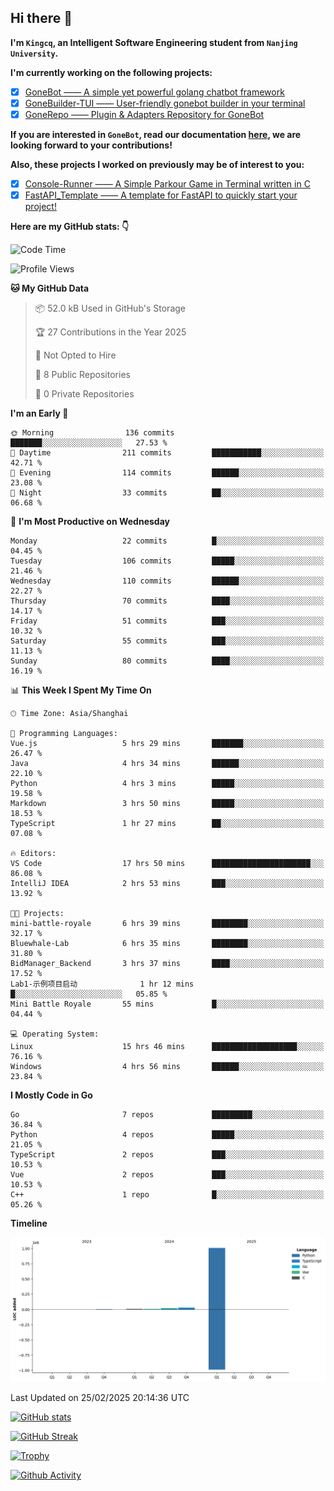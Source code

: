 ## Hi there 👋

**I'm `Kingcq`, an Intelligent Software Engineering student from `Nanjing University`.**

**I'm currently working on the following projects:**

- [x] [GoneBot —— A simple yet powerful golang chatbot framework](https://github.com/gonebot-dev/gonebot)
- [x] [GoneBuilder-TUI —— User-friendly gonebot builder in your terminal](https://github.com/gonebot-dev/gonebuilder-tui)
- [x] [GoneRepo —— Plugin & Adapters Repository for GoneBot](https://github.com/gonebot-dev/gonerepo)

**If you are interested in `GoneBot`, read our documentation [here](https://gonebot-dev.github.io/), we are looking forward to your contributions!**

**Also, these projects I worked on previously may be of interest to you:**

- [x] [Console-Runner —— A Simple Parkour Game in Terminal written in C](https://github.com/Kingcxp/Console-Runners)
- [x] [FastAPI_Template —— A template for FastAPI to quickly start your project!](https://github.com/Kingcxp/FastAPI_Template)

**Here are my GitHub stats: 👇**
<!--START_SECTION:waka-->
![Code Time](http://img.shields.io/badge/Code%20Time-1%2C502%20hrs%2030%20mins-blue)

![Profile Views](http://img.shields.io/badge/Profile%20Views-0-blue)

**🐱 My GitHub Data** 

> 📦 52.0 kB Used in GitHub's Storage 
 > 
> 🏆 27 Contributions in the Year 2025
 > 
> 🚫 Not Opted to Hire
 > 
> 📜 8 Public Repositories 
 > 
> 🔑 0 Private Repositories 
 > 
**I'm an Early 🐤** 

```text
🌞 Morning                136 commits         ███████░░░░░░░░░░░░░░░░░░   27.53 % 
🌆 Daytime                211 commits         ███████████░░░░░░░░░░░░░░   42.71 % 
🌃 Evening                114 commits         ██████░░░░░░░░░░░░░░░░░░░   23.08 % 
🌙 Night                  33 commits          ██░░░░░░░░░░░░░░░░░░░░░░░   06.68 % 
```
📅 **I'm Most Productive on Wednesday** 

```text
Monday                   22 commits          █░░░░░░░░░░░░░░░░░░░░░░░░   04.45 % 
Tuesday                  106 commits         █████░░░░░░░░░░░░░░░░░░░░   21.46 % 
Wednesday                110 commits         ██████░░░░░░░░░░░░░░░░░░░   22.27 % 
Thursday                 70 commits          ████░░░░░░░░░░░░░░░░░░░░░   14.17 % 
Friday                   51 commits          ███░░░░░░░░░░░░░░░░░░░░░░   10.32 % 
Saturday                 55 commits          ███░░░░░░░░░░░░░░░░░░░░░░   11.13 % 
Sunday                   80 commits          ████░░░░░░░░░░░░░░░░░░░░░   16.19 % 
```


📊 **This Week I Spent My Time On** 

```text
🕑︎ Time Zone: Asia/Shanghai

💬 Programming Languages: 
Vue.js                   5 hrs 29 mins       ███████░░░░░░░░░░░░░░░░░░   26.47 % 
Java                     4 hrs 34 mins       ██████░░░░░░░░░░░░░░░░░░░   22.10 % 
Python                   4 hrs 3 mins        █████░░░░░░░░░░░░░░░░░░░░   19.58 % 
Markdown                 3 hrs 50 mins       █████░░░░░░░░░░░░░░░░░░░░   18.53 % 
TypeScript               1 hr 27 mins        ██░░░░░░░░░░░░░░░░░░░░░░░   07.08 % 

🔥 Editors: 
VS Code                  17 hrs 50 mins      ██████████████████████░░░   86.08 % 
IntelliJ IDEA            2 hrs 53 mins       ███░░░░░░░░░░░░░░░░░░░░░░   13.92 % 

🐱‍💻 Projects: 
mini-battle-royale       6 hrs 39 mins       ████████░░░░░░░░░░░░░░░░░   32.17 % 
Bluewhale-Lab            6 hrs 35 mins       ████████░░░░░░░░░░░░░░░░░   31.80 % 
BidManager_Backend       3 hrs 37 mins       ████░░░░░░░░░░░░░░░░░░░░░   17.52 % 
Lab1-示例项目启动              1 hr 12 mins        █░░░░░░░░░░░░░░░░░░░░░░░░   05.85 % 
Mini Battle Royale       55 mins             █░░░░░░░░░░░░░░░░░░░░░░░░   04.44 % 

💻 Operating System: 
Linux                    15 hrs 46 mins      ███████████████████░░░░░░   76.16 % 
Windows                  4 hrs 56 mins       ██████░░░░░░░░░░░░░░░░░░░   23.84 % 
```

**I Mostly Code in Go** 

```text
Go                       7 repos             █████████░░░░░░░░░░░░░░░░   36.84 % 
Python                   4 repos             █████░░░░░░░░░░░░░░░░░░░░   21.05 % 
TypeScript               2 repos             ███░░░░░░░░░░░░░░░░░░░░░░   10.53 % 
Vue                      2 repos             ███░░░░░░░░░░░░░░░░░░░░░░   10.53 % 
C++                      1 repo              █░░░░░░░░░░░░░░░░░░░░░░░░   05.26 % 
```



**Timeline**

![Lines of Code chart](https://raw.githubusercontent.com/Kingcxp/Kingcxp/main/assets/bar_graph.png)


 Last Updated on 25/02/2025 20:14:36 UTC
<!--END_SECTION:waka-->

[![GitHub stats](https://github-readme-stats.vercel.app/api?username=Kingcxp&show_icons=true&count_private=true&theme=aura&hide_border=true&icon_color=FF4500&text_color=76EE00)](https://github.com/anuraghazra/github-readme-stats)    

[![GitHub Streak](https://github-readme-streak-stats.herokuapp.com/?user=Kingcxp&hide_border=true&theme=catppuccin-macchiato)](https://git.io/streak-stats)

[![Trophy](https://github-profile-trophy.vercel.app/?username=Kingcxp&theme=dracula)](https://github.com/ryo-ma/github-profile-trophy)

[![Github Activity](https://github-readme-activity-graph.vercel.app/graph?username=Kingcxp&theme=tokyo-night&hide_border=true)](https://github.com/ashutosh00710/github-readme-activity-graph)